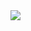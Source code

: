 <div id=language align=left>
    <img src="https://github-readme-stats.vercel.app/api/top-langs/?username=LingNc&layout=compact">
</div>

